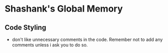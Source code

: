 # Shashank's Global Memory

## Code Styling

- don't like unnecessary comments in the code. Remember not to add any comments unless i ask you to do so.
